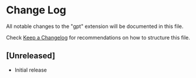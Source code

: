 # Change Log

All notable changes to the "gpt" extension will be documented in this file.

Check [Keep a Changelog](http://keepachangelog.com/) for recommendations on how to structure this file.

## [Unreleased]

- Initial release
